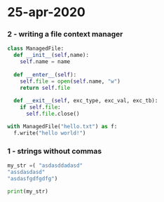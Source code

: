 # 25-apr-2020

### 2 - writing a file context manager

```python
class ManagedFile:
  def __init__(self,name):
    self.name = name
  
  def __enter__(self):
    self.file = open(self.name, "w")
    return self.file
  
  def __exit__(self, exc_type, exc_val, exc_tb):
    if self.file:
      self.file.close()

with ManagedFile("hello.txt") as f:
  f.write("hello world!")
```

### 1 - strings without commas

```python
my_str =( "asdasddadasd"
"assdasdasd"
"asdasfgdfgdfg")

print(my_str)
```
